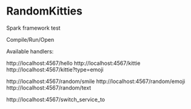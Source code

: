 # RandomKitties
Spark framework test

Compile/Run/Open

Available handlers:

http://localhost:4567/hello
http://localhost:4567/kittie
http://localhost:4567/kittie?type=emoji

http://localhost:4567/random/smile
http://localhost:4567/random/emoji
http://localhost:4567/random/text

http://localhost:4567/switch_service_to
